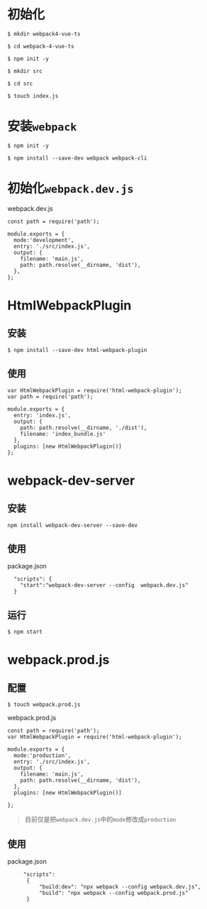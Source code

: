 # 初始化
 ```
 $ mkdir webpack4-vue-ts

 $ cd webpack-4-vue-ts
 
 $ npm init -y
 
 $ mkdir src
 
 $ cd src
 
 $ touch index.js
 ```
# 安装`webpack`

```
$ npm init -y

$ npm install --save-dev webpack webpack-cli

```
# 初始化`webpack.dev.js`

webpack.dev.js
```
const path = require('path');

module.exports = {
  mode:'development',
  entry: './src/index.js',
  output: {
    filename: 'main.js',
    path: path.resolve(__dirname, 'dist'),
  },
};
```


# HtmlWebpackPlugin
## 安装
```
$ npm install --save-dev html-webpack-plugin
```
## 使用
```
var HtmlWebpackPlugin = require('html-webpack-plugin');
var path = require('path');

module.exports = {
  entry: 'index.js',
  output: {
    path: path.resolve(__dirname, './dist'),
    filename: 'index_bundle.js'
  },
  plugins: [new HtmlWebpackPlugin()]
};
```
# webpack-dev-server
## 安装
```
npm install webpack-dev-server --save-dev
```
##  使用
package.json
```
  "scripts": {
    "start":"webpack-dev-server --config  webpack.dev.js"
  }

```
## 运行

```
$ npm start
```
# webpack.prod.js
## 配置
```
$ touch webpack.prod.js
```
webpack.prod.js
```
const path = require('path');
var HtmlWebpackPlugin = require('html-webpack-plugin');

module.exports = {
  mode:'production',
  entry: './src/index.js',
  output: {
    filename: 'main.js',
    path: path.resolve(__dirname, 'dist'),
  },
  plugins: [new HtmlWebpackPlugin()]

};
```
> 目前仅是把`webpack.dev.js`中的`mode`修改成`production`
## 使用
package.json
```
     "scripts":
      {
          "build:dev": "npx webpack --config webpack.dev.js",
          "build": "npx webpack --config webpack.prod.js"
      }

```
